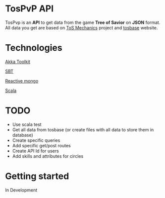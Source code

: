 TosPvP API
==========

TosPvp is an **API** to get data from the game **Tree of Savior** on **JSON** format.  
All data you get are based on [ToS Mechanics](https://github.com/vyne1/tos-mechanics) project and [tosbase](http://www.tosbase.com/) website.

Technologies
============


[Akka Toolkit](http://akka.io/)

[SBT](http://www.scala-sbt.org/)

[Reactive mongo](http://reactivemongo.org/)

[Scala](https://www.scala-lang.org/)

TODO
====

- Use scala test
- Get all data from tosbase (or create files with all data to store them in database)
- Create specific queries
- Add specific get/post routes
- Create API Id for users
- Add skills and attributes for circles

Getting started
===============

In Development 

